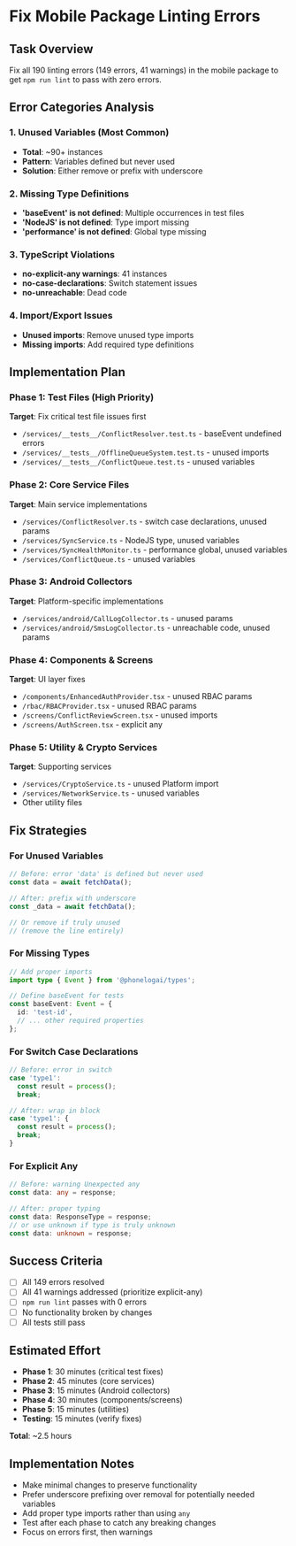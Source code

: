 # Fix Mobile Package Linting Errors

## Task Overview
Fix all 190 linting errors (149 errors, 41 warnings) in the mobile package to get `npm run lint` to pass with zero errors.

## Error Categories Analysis

### 1. Unused Variables (Most Common)
- **Total**: ~90+ instances
- **Pattern**: Variables defined but never used
- **Solution**: Either remove or prefix with underscore

### 2. Missing Type Definitions
- **'baseEvent' is not defined**: Multiple occurrences in test files
- **'NodeJS' is not defined**: Type import missing
- **'performance' is not defined**: Global type missing

### 3. TypeScript Violations
- **no-explicit-any warnings**: 41 instances
- **no-case-declarations**: Switch statement issues
- **no-unreachable**: Dead code

### 4. Import/Export Issues
- **Unused imports**: Remove unused type imports
- **Missing imports**: Add required type definitions

## Implementation Plan

### Phase 1: Test Files (High Priority)
**Target**: Fix critical test file issues first
- `/services/__tests__/ConflictResolver.test.ts` - baseEvent undefined errors
- `/services/__tests__/OfflineQueueSystem.test.ts` - unused imports
- `/services/__tests__/ConflictQueue.test.ts` - unused variables

### Phase 2: Core Service Files
**Target**: Main service implementations
- `/services/ConflictResolver.ts` - switch case declarations, unused params
- `/services/SyncService.ts` - NodeJS type, unused variables
- `/services/SyncHealthMonitor.ts` - performance global, unused variables
- `/services/ConflictQueue.ts` - unused variables

### Phase 3: Android Collectors
**Target**: Platform-specific implementations
- `/services/android/CallLogCollector.ts` - unused params
- `/services/android/SmsLogCollector.ts` - unreachable code, unused params

### Phase 4: Components & Screens
**Target**: UI layer fixes
- `/components/EnhancedAuthProvider.tsx` - unused RBAC params
- `/rbac/RBACProvider.tsx` - unused RBAC params
- `/screens/ConflictReviewScreen.tsx` - unused imports
- `/screens/AuthScreen.tsx` - explicit any

### Phase 5: Utility & Crypto Services
**Target**: Supporting services
- `/services/CryptoService.ts` - unused Platform import
- `/services/NetworkService.ts` - unused variables
- Other utility files

## Fix Strategies

### For Unused Variables
```typescript
// Before: error 'data' is defined but never used
const data = await fetchData();

// After: prefix with underscore
const _data = await fetchData();

// Or remove if truly unused
// (remove the line entirely)
```

### For Missing Types
```typescript
// Add proper imports
import type { Event } from '@phonelogai/types';

// Define baseEvent for tests
const baseEvent: Event = {
  id: 'test-id',
  // ... other required properties
};
```

### For Switch Case Declarations
```typescript
// Before: error in switch
case 'type1':
  const result = process();
  break;

// After: wrap in block
case 'type1': {
  const result = process();
  break;
}
```

### For Explicit Any
```typescript
// Before: warning Unexpected any
const data: any = response;

// After: proper typing
const data: ResponseType = response;
// or use unknown if type is truly unknown
const data: unknown = response;
```

## Success Criteria
- [ ] All 149 errors resolved
- [ ] All 41 warnings addressed (prioritize explicit-any)
- [ ] `npm run lint` passes with 0 errors
- [ ] No functionality broken by changes
- [ ] All tests still pass

## Estimated Effort
- **Phase 1**: 30 minutes (critical test fixes)
- **Phase 2**: 45 minutes (core services)
- **Phase 3**: 15 minutes (Android collectors)
- **Phase 4**: 30 minutes (components/screens)
- **Phase 5**: 15 minutes (utilities)
- **Testing**: 15 minutes (verify fixes)

**Total**: ~2.5 hours

## Implementation Notes
- Make minimal changes to preserve functionality
- Prefer underscore prefixing over removal for potentially needed variables
- Add proper type imports rather than using `any`
- Test after each phase to catch any breaking changes
- Focus on errors first, then warnings